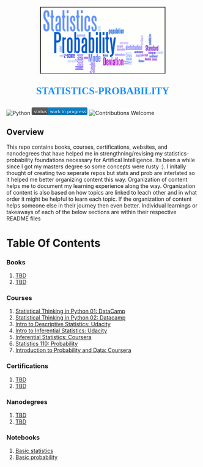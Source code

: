 <p align="center"><img width=65% src="images/statistics-probability.png"></p>

<p align="center" style="color:DodgerBlue; font-family:cambria; font-variant: normal; font-size:20pt; font-weight:bold; font-weight: 900">STATISTICS-PROBABILITY 
</p>

![Python](https://camo.githubusercontent.com/de59e8e9b410aa0b9479b114040c06468ef33cfc/68747470733a2f2f696d672e736869656c64732e696f2f62616467652f707974686f6e2d76332e362b2d626c75652e737667) ![Status](images/status-work-in-progress.png) ![Contributions Welcome](https://camo.githubusercontent.com/72f84692f9f89555c176bb9e0eca9cf08d97fec9/68747470733a2f2f696d672e736869656c64732e696f2f62616467652f636f6e747269627574696f6e732d77656c636f6d652d6f72616e67652e737667)

## **Overview**
This repo contains books, courses, certifications, websites, and nanodegrees that have helped me in strengthning/revising my statistics-probability foundations necessary for Artifical Intelligence. Its been a while since I got my masters degree so some concepts were rusty :). I initally thought of creating two seperate repos but stats and prob are interlated so it helped me better organizing content this way. Organization of content helps me to document my learning experience along the way. Organization of content is also based on how topics are linked to leach other and in what order it might be helpful to learn each topic. If the organization of content helps someone else in their journey then even better. Individual learnings or takeaways of each of the below sections are within their respective README files 

# **Table Of Contents**

### **Books**
1. [TBD]()
2. [TBD]()


### **Courses**
1. [Statistical Thinking in Python 01: DataCamp]()
2. [Statistical Thinking in Python 02: Datacamp]()
3. [Intro to Descriptive Statistics: Udacity]()
4. [Intro to Inferential Statistics: Udacity]()
5. [Inferential Statistics: Coursera]()
6. [Statistics 110: Probability]() 
7. [Introduction to Probability and Data: Coursera]()


### **Certifications**
1. [TBD]()
2. [TBD]()


### **Nanodegrees**
1. [TBD]()
2. [TBD]()


### **Notebooks**
1. [Basic statistics]()
2. [Basic probability]()
